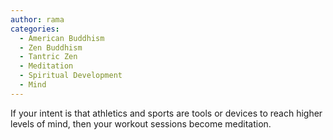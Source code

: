 ```yaml
---
author: rama
categories:
  - American Buddhism
  - Zen Buddhism
  - Tantric Zen
  - Meditation
  - Spiritual Development
  - Mind
---
```


If your intent is that athletics and sports are tools or devices to reach higher levels of mind, then your workout sessions become meditation.
